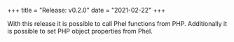 +++
title = "Release: v0.2.0"
date = "2021-02-22"
+++

With this release it is possible to call Phel functions from PHP. Additionally it is possible to set PHP object properties from Phel.
